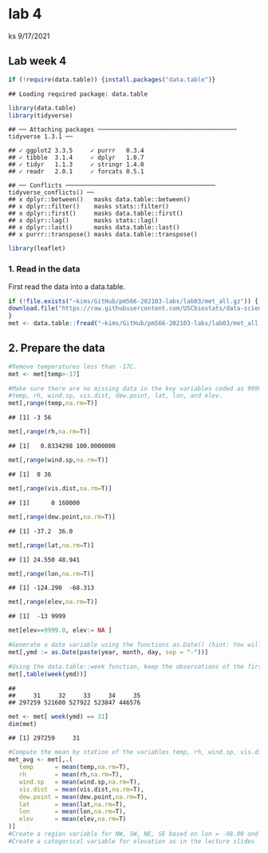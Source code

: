 lab 4
================
ks
9/17/2021

## Lab week 4

``` r
if (!require(data.table)) {install.packages("data.table")}
```

    ## Loading required package: data.table

``` r
library(data.table)
library(tidyverse)
```

    ## ── Attaching packages ─────────────────────────────────────── tidyverse 1.3.1 ──

    ## ✓ ggplot2 3.3.5     ✓ purrr   0.3.4
    ## ✓ tibble  3.1.4     ✓ dplyr   1.0.7
    ## ✓ tidyr   1.1.3     ✓ stringr 1.4.0
    ## ✓ readr   2.0.1     ✓ forcats 0.5.1

    ## ── Conflicts ────────────────────────────────────────── tidyverse_conflicts() ──
    ## x dplyr::between()   masks data.table::between()
    ## x dplyr::filter()    masks stats::filter()
    ## x dplyr::first()     masks data.table::first()
    ## x dplyr::lag()       masks stats::lag()
    ## x dplyr::last()      masks data.table::last()
    ## x purrr::transpose() masks data.table::transpose()

``` r
library(leaflet)
```

### 1. Read in the data

First read the data into a data.table.

``` r
if (!file.exists("~kims/GitHub/pm566-202103-labs/lab03/met_all.gz")) {
download.file("https://raw.githubusercontent.com/USCbiostats/data-science-data/master/02_met/met_all.gz", "met_all.gz", method="libcurl", timeout = 60)
}
met <- data.table::fread("~kims/GitHub/pm566-202103-labs/lab03/met_all.gz")
```

## 2. Prepare the data

``` r
#Remove temperatures less than -17C.
met <- met[temp>-17]

#Make sure there are no missing data in the key variables coded as 9999, 999, etc
#temp, rh, wind.sp, vis.dist, dew.point, lat, lon, and elev.
met[,range(temp,na.rm=T)]
```

    ## [1] -3 56

``` r
met[,range(rh,na.rm=T)]
```

    ## [1]   0.8334298 100.0000000

``` r
met[,range(wind.sp,na.rm=T)]
```

    ## [1]  0 36

``` r
met[,range(vis.dist,na.rm=T)]
```

    ## [1]      0 160000

``` r
met[,range(dew.point,na.rm=T)]
```

    ## [1] -37.2  36.0

``` r
met[,range(lat,na.rm=T)]
```

    ## [1] 24.550 48.941

``` r
met[,range(lon,na.rm=T)]
```

    ## [1] -124.290  -68.313

``` r
met[,range(elev,na.rm=T)]
```

    ## [1]  -13 9999

``` r
met[elev==9999.0, elev:= NA ]

#Generate a date variable using the functions as.Date() (hint: You will need the following to create a date paste(year, month, day, sep = "-")).
met[,ymd := as.Date(paste(year, month, day, sep = "-"))]

#Using the data.table::week function, keep the observations of the first week of the month.
met[,table(week(ymd))]
```

    ## 
    ##     31     32     33     34     35 
    ## 297259 521600 527922 523847 446576

``` r
met <- met[ week(ymd) == 31]
dim(met)
```

    ## [1] 297259     31

``` r
#Compute the mean by station of the variables temp, rh, wind.sp, vis.dist, dew.point, lat, lon, and elev.
met_avg <- met[,.(
   temp      = mean(temp,na.rm=T),
   rh        = mean(rh,na.rm=T),
   wind.sp   = mean(wind.sp,na.rm=T),
   vis.dist  = mean(vis.dist,na.rm=T),
   dew.point = mean(dew.point,na.rm=T),
   lat       = mean(lat,na.rm=T),
   lon       = mean(lon,na.rm=T),
   elev      = mean(elev,na.rm=T)
)]
#Create a region variable for NW, SW, NE, SE based on lon = -98.00 and lat = 39.71 degrees
#Create a categorical variable for elevation as in the lecture slides
```
